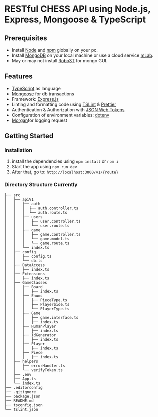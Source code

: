 # RESTful CHESS API using Node.js, Express, Mongoose & TypeScript

## Prerequisites

- Install [Node](https://nodejs.org/en/) and [npm](https://www.npmjs.com/) globally  on your pc.
- Install [MongoDB](https://docs.mongodb.com/manual/administration/install-community/) on your local machine or use a cloud service [mLab](https://mlab.com/).
- May or may not install [Robo3T](https://robomongo.org/) for mongo GUI.

## Features

- [TypeScript](https://www.typescriptlang.org/) as language
- [Mongoose](https://mongoosejs.com/) for db transactions
- Framework: [Express.js](https://expressjs.com/)
- Linting and formatting code using [TSLint](https://palantir.github.io/tslint/) & [Prettier](https://prettier.io/)
- Authentication & Authorization with [JSON Web Tokens](https://jwt.io/)
- Configuration of environment variables: [dotenv](https://github.com/motdotla/dotenv)
- [Morgan](https://github.com/expressjs/morgan)for logging request

## Getting Started

### Installation

1. install the dependencies using `npm install` or `npm i`
2. Start the app using `npm run dev`
3. After that, go to: `http://localhost:3000/v1/{route}`


### Directory Structure Currently
```
├── src
│   ├── apiV1
│   │   ├── auth
│   │   │  ├── auth.controller.ts
│   │   │  └── auth.route.ts
│   │   ├── users
│   │   │   ├── user.controller.ts
│   │   │   └── user.route.ts
│   │   ├── game
│   │   │   ├── game.controller.ts
│   │   │   └── game.model.ts
│   │   │   └── game.route.ts
│   │   └── index.ts
│   ├── config
│   │   ├── config.ts
│   │   └── db.ts
│   ├── DataAccess
│   │   ├── index.ts
│   ├── Extensions
│   │   ├── index.ts
│   ├── GameClasses
│   │   ├── Board
│   │   │   ├── index.ts
│   │   ├── Enums
│   │   │   ├── PieceType.ts
│   │   │   ├── PlayerSide.ts
│   │   │   └── PlayerType.ts
│   │   ├── Game
│   │   │   ├── game.interface.ts
│   │   │   ├── index.ts
│   │   ├── HumanPlayer
│   │   │   ├── index.ts
│   │   ├── IdGenerator
│   │   │   ├── index.ts
│   │   ├── Player
│   │   │   ├── index.ts
│   │   ├── Piece
│   │   │   ├── index.ts
│   ├── helpers
│   │   ├── errorHandler.ts
│   │   └── verifyToken.ts
│   ├── .env
│   ├── App.ts
│   └── index.ts
├── .editorconfig
├── .gitignore
├── package.json
├── README.md
├── tsconfig.json
└── tslint.json
```